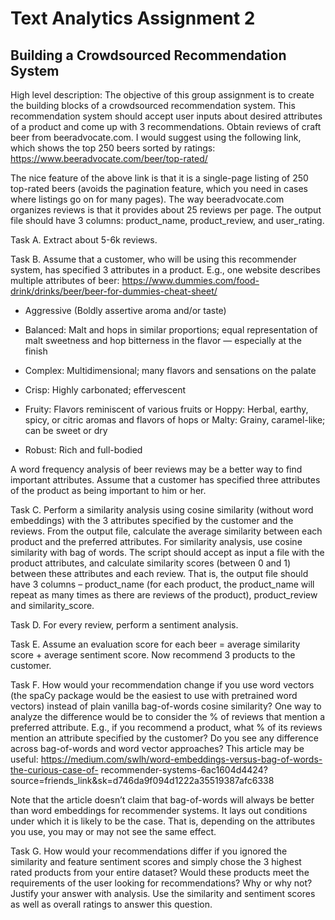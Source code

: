 

# Text Analytics Assignment 2


## Building a Crowdsourced Recommendation System

High level description: The objective of this group assignment is to create the building blocks of a 
crowdsourced recommendation system. This recommendation system should accept user inputs about 
desired attributes of a product and come up with 3 recommendations. 
Obtain reviews of craft beer from beeradvocate.com. I would suggest using the following link, which 
shows the top 250 beers sorted by ratings: 
https://www.beeradvocate.com/beer/top-rated/

The nice feature of the above link is that it is a single-page listing of 250 top-rated beers (avoids the 
pagination feature, which you need in cases where listings go on for many pages). The way 
beeradvocate.com organizes reviews is that it provides about 25 reviews per page. The output file 
should have 3 columns: product_name, product_review, and user_rating. 

Task A. Extract about 5-6k reviews. 

Task B. Assume that a customer, who will be using this recommender system, has specified 3 attributes 
in a product. E.g., one website describes multiple attributes of beer:
https://www.dummies.com/food-drink/drinks/beer/beer-for-dummies-cheat-sheet/

- Aggressive (Boldly assertive aroma and/or taste) 
- Balanced: Malt and hops in similar proportions; equal representation of malt sweetness and 
hop bitterness in the flavor — especially at the finish

- Complex: Multidimensional; many flavors and sensations on the palate

- Crisp: Highly carbonated; effervescent
- Fruity: Flavors reminiscent of various fruits or Hoppy: Herbal, earthy, spicy, or citric aromas and 
flavors of hops or Malty: Grainy, caramel-like; can be sweet or dry
- Robust: Rich and full-bodied

A word frequency analysis of beer reviews may be a better way to find important attributes. 
Assume that a customer has specified three attributes of the product as being important to him or 
her. 

Task C. Perform a similarity analysis using cosine similarity (without word embeddings) with the 3 
attributes specified by the customer and the reviews. From the output file, calculate the average 
similarity between each product and the preferred attributes. 
For similarity analysis, use cosine similarity with bag of words. The script should accept as input a file 
with the product attributes, and calculate similarity scores (between 0 and 1) between these attributes 
and each review. That is, the output file should have 3 columns – product_name (for each product, the 
product_name will repeat as many times as there are reviews of the product), product_review and 
similarity_score. 

Task D. For every review, perform a sentiment analysis. 

Task E. Assume an evaluation score for each beer = average similarity score + average sentiment score. 
Now recommend 3 products to the customer. 

Task F. How would your recommendation change if you use word vectors (the spaCy package would be 
the easiest to use with pretrained word vectors) instead of plain vanilla bag-of-words cosine similarity? 
One way to analyze the difference would be to consider the % of reviews that mention a preferred 
attribute. E.g., if you recommend a product, what % of its reviews mention an attribute specified by the 
customer? Do you see any difference across bag-of-words and word vector approaches? This article may 
be useful: https://medium.com/swlh/word-embeddings-versus-bag-of-words-the-curious-case-of-
recommender-systems-6ac1604d4424?source=friends_link&sk=d746da9f094d1222a35519387afc6338

Note that the article doesn’t claim that bag-of-words will always be better than word embeddings for 
recommender systems. It lays out conditions under which it is likely to be the case. That is, depending 
on the attributes you use, you may or may not see the same effect. 

Task G. How would your recommendations differ if you ignored the similarity and feature sentiment 
scores and simply chose the 3 highest rated products from your entire dataset? Would these products 
meet the requirements of the user looking for recommendations? Why or why not? Justify your answer 
with analysis. Use the similarity and sentiment scores as well as overall ratings to answer this question. 
